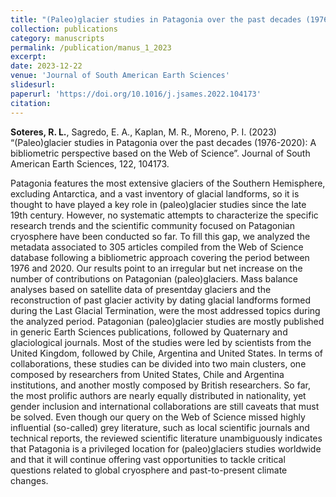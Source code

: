 ```yaml
---
title: "(Paleo)glacier studies in Patagonia over the past decades (1976-2020): A bibliometric perspective based on the Web of Science"
collection: publications
category: manuscripts
permalink: /publication/manus_1_2023
excerpt:
date: 2023-12-22
venue: 'Journal of South American Earth Sciences'
slidesurl: 
paperurl: 'https://doi.org/10.1016/j.jsames.2022.104173'
citation: 
---
```


**Soteres, R. L.**, Sagredo, E. A., Kaplan, M. R., Moreno, P. I. (2023) “(Paleo)glacier studies in Patagonia over the past decades (1976-2020): A bibliometric perspective based on the Web of Science”. Journal of South American Earth Sciences, 122, 104173.

Patagonia features the most extensive glaciers of the Southern Hemisphere, excluding Antarctica, and a vast
inventory of glacial landforms, so it is thought to have played a key role in (paleo)glacier studies since the late
19th century. However, no systematic attempts to characterize the specific research trends and the scientific
community focused on Patagonian cryosphere have been conducted so far. To fill this gap, we analyzed the
metadata associated to 305 articles compiled from the Web of Science database following a bibliometric
approach covering the period between 1976 and 2020. Our results point to an irregular but net increase on the
number of contributions on Patagonian (paleo)glaciers. Mass balance analyses based on satellite data of presentday
glaciers and the reconstruction of past glacier activity by dating glacial landforms formed during the Last
Glacial Termination, were the most addressed topics during the analyzed period. Patagonian (paleo)glacier
studies are mostly published in generic Earth Sciences publications, followed by Quaternary and glaciological
journals. Most of the studies were led by scientists from the United Kingdom, followed by Chile, Argentina and
United States. In terms of collaborations, these studies can be divided into two main clusters, one composed by
researchers from United States, Chile and Argentina institutions, and another mostly composed by British researchers.
So far, the most prolific authors are nearly equally distributed in nationality, yet gender inclusion and
international collaborations are still caveats that must be solved. Even though our query on the Web of Science
missed highly influential (so-called) grey literature, such as local scientific journals and technical reports, the
reviewed scientific literature unambiguously indicates that Patagonia is a privileged location for (paleo)glaciers
studies worldwide and that it will continue offering vast opportunities to tackle critical questions related to
global cryosphere and past-to-present climate changes.
